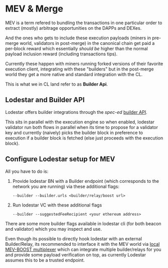 # MEV & Merge

MEV is a term refered to bundling the transactions in one particular order to extract (mostly) arbitrage opportunities on the DAPPs and DEXes.

And the ones who gets to include these execution payloads (miners in pre-merge world, validators in post-merge) in the canonical chain get paid a per-block reward which essentially _should be_ higher than the normal payload inclusion reward (including transactions tips).

Currently these happen with miners running forked versions of their favorite execution client, integrating with these "builders" but in the post-merge world they get a more native and standard integration with the CL.

This is what we in CL land refer to as **Builder Api**.

## Lodestar and Builder API

Lodestar offers builder integrations through the _spec-ed_ [builder API](https://ethereum.github.io/builder-specs/#/Builder).

This sits in parallel with the execution engine so when enabled, lodestar validator run both flows in parallel when its time to propose for a validator key and currently (naively) picks the builder block in preference to execution if a builder block is fetched (else just proceeds with the execution block).

## Configure Lodestar setup for MEV

All you have to do is:

1. Provide lodestar BN with a Builder endpoint (which corresponds to the network you are running) via these additional flags:
    ```shell
    --builder --builder.urls <builder/relay/boost url>
    ```
2. Run lodestar VC with these additional flags
    ```shell
    --builder --suggestedFeeRecipient <your ethereum address>
    ```

There are some more builder flags available in lodestar cli (for both beacon and validator) which you may inspect and use.

Even though its possible to directly hook lodestar with an external Builder/Relay, its recommended to interface it with the MEV world via [local MEV-BOOST multiplexer](https://github.com/flashbots/mev-boost) which can integrate multiple builder/relays for you and provide some payload verification on top, as currently Lodestar assumes this to be a trusted endpoint.
